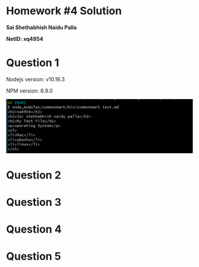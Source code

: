 # Homework #4 Solution

**Sai Shethabhish Naidu Palla**

**NetID: xq4954**

# Question 1
Nodejs version: v10.16.3

NPM version: 6.9.0

![1](images/2.png)

# Question 2

# Question 3

# Question 4

# Question 5




